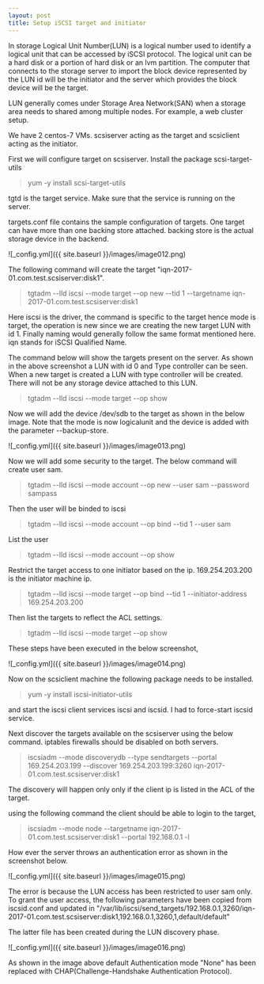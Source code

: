```yaml
---  
layout: post
title: Setup iSCSI target and initiator
---
```

  
In storage Logical Unit Number(LUN) is a logical number used to identify a logical unit that can be accessed by iSCSI protocol.
The logical unit can be a hard disk or a portion of hard disk or an lvm partition. The computer that connects to the storage 
server to import the block device represented by the LUN id will be the initiator and the server which provides the block device 
will be the target.

LUN generally comes under Storage Area Network(SAN) when a storage area needs to shared among multiple nodes. For example, a web cluster setup. 

We have 2 centos-7 VMs. scsiserver acting as the target and scsiclient acting as the initiator.

First we will configure target on scsiserver.
Install the package scsi-target-utils
> yum -y install scsi-target-utils

tgtd is the target service. Make sure that the service is running on the server. 

targets.conf file contains the sample configuration of targets. One target can have more than one backing store attached.
backing store is the actual storage device in the backend. 


![_config.yml]({{ site.baseurl }}/images/image012.png)
  
The following command will create the target "iqn-2017-01.com.test.scsiserver:disk1".

> tgtadm --lld iscsi --mode target --op new --tid 1 --targetname iqn-2017-01.com.test.scsiserver:disk1

Here iscsi is the driver, the command is specific to the target hence mode is target, the operation is new since we are creating the new target LUN with id 1. Finally naming would generally follow the same format mentioned here. iqn stands for iSCSI Qualified Name. 

The command below will show the targets present on the server. As shown in the above screenshot a LUN with id 0 and Type controller can be seen. When a new target is created a LUN with type controller will be created. There will not be any storage device attached to this LUN.   

> tgtadm --lld iscsi --mode target --op show

Now we will add the device /dev/sdb to the target as shown in the below image.
Note that the mode is now logicalunit and the device is added with the parameter --backup-store.

![_config.yml]({{ site.baseurl }}/images/image013.png)

Now we will add some security to the target.
The below command will create user sam. 

> tgtadm --lld iscsi --mode account --op new --user sam --password sampass

Then the user will be binded to iscsi

> tgtadm --lld iscsi --mode account --op bind --tid 1 --user sam

List the user

> tgtadm --lld iscsi --mode account --op show

Restrict the target access to one initiator based on the ip. 169.254.203.200 is the initiator machine ip.

> tgtadm --lld iscsi --mode target --op bind --tid 1 --initiator-address 169.254.203.200

Then list the targets to reflect the ACL settings.

> tgtadm --lld iscsi --mode target --op show

These steps have been executed in the below screenshot,

![_config.yml]({{ site.baseurl }}/images/image014.png)

Now on the scsiclient machine the following package needs to be installed.

> yum -y install iscsi-initiator-utils

and start the iscsi client services iscsi and iscsid. I had to force-start iscsid service.

Next discover the targets available on the scsiserver using the below command. iptables firewalls should be disabled on both servers.

> iscsiadm --mode discoverydb --type sendtargets --portal 169.254.203.199 --discover 169.254.203.199:3260 iqn-2017-01.com.test.scsiserver:disk1

The discovery will happen only only if the client ip is listed in the ACL of the target.

using the following command the client should be able to login to the target,

> iscsiadm --mode node --targetname iqn-2017-01.com.test.scsiserver:disk1 --portal 192.168.0.1 -l

How ever the server throws an authentication error as shown in the screenshot below.

![_config.yml]({{ site.baseurl }}/images/image015.png)

The error is because the LUN access has been restricted to user sam only. To grant the user access, the following parameters have been copied from iscsid.conf and updated in "/var/lib/iscsi/send_targets/192.168.0.1\,3260/iqn-2017-01.com.test.scsiserver\:disk1\,192.168.0.1\,3260\,1\,default/default"

The latter file has been created during the LUN discovery phase.

![_config.yml]({{ site.baseurl }}/images/image016.png)

As shown in the image above default Authentication mode "None" has been replaced with CHAP(Challenge-Handshake Authentication Protocol).




  

